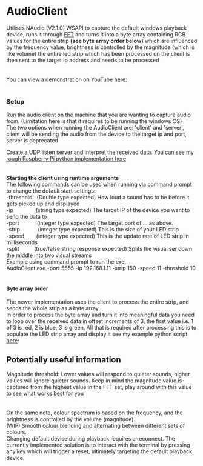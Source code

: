 # AudioClient
Utilises NAudio (V2.1.0) WSAPI to capture the default windows playback device, runs it through [FFT](https://en.wikipedia.org/wiki/Fast_Fourier_transform) 
and turns it into a byte array containing RGB values for the entire strip **(see byte array order below)** which are influenced by the frequency value, brightness is controlled by the magnitude (which is like volume) the entire led strip which has been processed on the client is then sent to the target ip address and needs to be processed  
<br />
<br />
You can view a demonstration on YouTube [here](https://youtu.be/EE9si3eyNik):  
<br />

### Setup


Run the audio client on the machine that you are wanting to capture audio from. (Limitation here is that it requires to be running the windows OS)  
The two options when running the AudioClient are: 'client' and 'server', client will be sending the audio from the device to the target ip and port, server is deprecated

Create a UDP listen server and interpret the received data. [You can see my rough Raspberry Pi python implementation here](https://github.com/CurtisDH/AudioClient/blob/main/run_leds.py)
<br />
<br />
<br />
**Starting the client using runtime arguments**  
The following commands can be used when running via command prompt to change the default start settings:  
-threshold&nbsp;&nbsp;&nbsp;(Double type expected)  How loud a sound has to be before it gets picked up and displayed    
-ip&nbsp;&nbsp;&nbsp;&nbsp;&nbsp;&nbsp;&nbsp;&nbsp;&nbsp;&nbsp;&nbsp;&nbsp;&nbsp;&nbsp;&nbsp;(string type expected)  The target IP of the device you want to send the data to  
-port&nbsp;&nbsp;&nbsp;&nbsp;&nbsp;&nbsp;&nbsp;&nbsp;&nbsp;&nbsp;&nbsp;&nbsp;(integer type expected) The target port of ... as above.  
-strip&nbsp;&nbsp;&nbsp;&nbsp;&nbsp;&nbsp;&nbsp;&nbsp;&nbsp;&nbsp;&nbsp;&nbsp;(integer type expected) This is the size of your LED strip    
-speed&nbsp;&nbsp;&nbsp;&nbsp;&nbsp;&nbsp;&nbsp;&nbsp;(integer type expected) This is the update rate of LED strip in milliseconds       
-split&nbsp;&nbsp;&nbsp;&nbsp;&nbsp;&nbsp;&nbsp;&nbsp;&nbsp;&nbsp;(true/false string response expected) Splits the visualiser down the middle into two visual streams  
Example using command prompt to run the exe:  
AudioClient.exe -port 5555 -ip 192.168.1.11 -strip 150 -speed 11 -threshold 10
<br />
<br />


#### Byte array order  
The newer implementation uses the client to process the entire strip, and sends the whole strip as a byte array.  
In order to process the byte array and turn it into meaningful data you need to loop over the received data in offset increments of 3, the first value i.e. 1 of 3 is red, 2 is blue, 3 is green. All that is required after processing this is to populate the LED strip array and display it see my example python script [here](https://github.com/CurtisDH/AudioClient/blob/main/run_leds.py): 

## Potentially useful information
Magnitude threshold: Lower values will respond to quieter sounds, higher values will ignore quieter sounds. Keep in mind the magnitude value is captured from the highest value in the FFT set, play around with this value to see what works best for you    
<br />    
On the same note, colour spectrum is based on the frequency, and the brightness is controlled by the volume (magnitude).  
(WIP) Smooth colour blending and alternating between different sets of colours.
<br />
Changing default device during playback requires a reconnect. The currently implemented solution is to interact with the terminal by pressing any key which will trigger a reset, ultimately targeting the default playback device.

